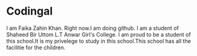 # Codingal
I am Faika Zahin Khan.
Right now.I am doing github.
I am a student of Shaheed Bir Uttom L.T Anwar Girl's College.
I am proud to be a student of this school.It is my privelege to study in this school.This school has all the facilitie for the children.
